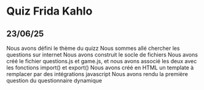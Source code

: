 # Quiz Frida Kahlo

## 23/06/25

Nous avons défini le thème du quizz
Nous sommes allé chercher les questions sur internet
Nous avons construit le socle de fichiers
Nous avons créé le fichier questions.js et game.js, et nous avons associé les deux avec les fonctions import() et export()
Nous avons créé en HTML un template à remplacer par des intégrations javascript
Nous avons rendu la première question du questionnaire dynamique